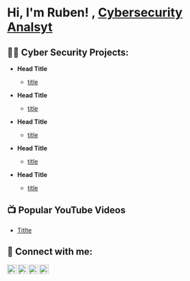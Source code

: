 <h1>Hi, I'm Ruben! , <a href="https://www.linkedin.com/in/ruben-navarrete-b56b2554/">Cybersecurity Analsyt</a>

<h2>👨‍💻 Cyber Security Projects:</h2>

- <b>Head Title</b>
  - [title](https://github.com/url)
    
- <b>Head Title</b>
  - [title](https://github.com/url)
 
- <b>Head Title</b>
  - [title](https://github.com/url)
 
- <b>Head Title</b>
  - [title](https://github.com/url)

- <b>Head Title</b>
  - [title](https://github.com/url)
    
<h2>📺 Popular YouTube Videos</h2>

- [Titlte](https://www.youtube.com/Url)

<h2> 🤳 Connect with me:</h2>

[<img align="left" alt=" | YouTube" width="22px" src="https://cdn.jsdelivr.net/npm/simple-icons@v3/icons/youtube.svg" />][youtube]
[<img align="left" alt=" | Twitter" width="22px" src="https://cdn.jsdelivr.net/npm/simple-icons@v3/icons/twitter.svg" />][twitter]
[<img align="left" alt=" | LinkedIn" width="22px" src="https://cdn.jsdelivr.net/npm/simple-icons@v3/icons/linkedin.svg" />][linkedin]
[<img align="left" alt=" | Instagram" width="22px" src="https://cdn.jsdelivr.net/npm/simple-icons@v3/icons/instagram.svg" />][instagram]

[twitter]: https://twitter.com/
[youtube]: https://www.youtube.com/c/
[instagram]: https://www.instagram.com/
[linkedin]: https://linkedin.com/in/ruben-navarrete-b56b2554/
